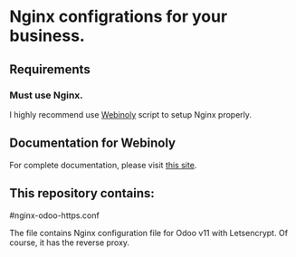 # Nginx configrations for your business.

Requirements
---
### Must use Nginx.
I highly recommend use [Webinoly](https://github.com/QROkes/webinoly) script to setup Nginx properly.

Documentation for Webinoly
---
For complete documentation, please visit [this site](https://webinoly.com/en/).

This repository contains:
---
#nginx-odoo-https.conf

The file contains Nginx configuration file for Odoo v11 with Letsencrypt. Of course, it has the reverse proxy.
